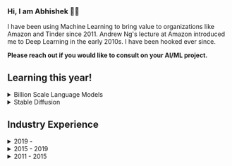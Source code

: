 ### Hi, I am Abhishek 🖖🏽
I have been using Machine Learning to bring value to organizations like Amazon and Tinder since 2011. Andrew Ng's lecture at Amazon introduced me to Deep Learning in the early 2010s. I have been hooked ever since. 

**Please reach out if you would like to consult on your AI/ML project.** 
## Learning this year!
<details>
  <summary>Billion Scale Language Models</summary>
</details>
<details>
  <summary>Stable Diffusion</summary>
</details>

## Industry Experience
<details>
  <summary>2019 - </summary>
</details>
<details>
  <summary>2015 - 2019</summary>
</details>
<details>
  <summary>2011 - 2015</summary>
</details>
